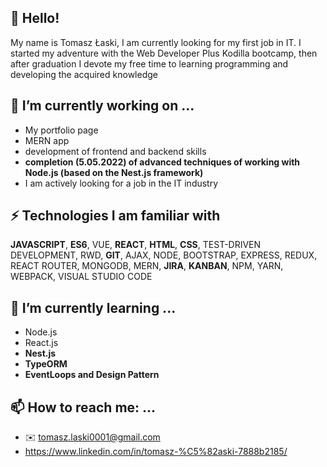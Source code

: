 ## 👋 Hello!

My name is Tomasz Łaski, I am currently looking for my first job in IT. I started my adventure with the Web Developer Plus Kodilla bootcamp, then after graduation I devote my free time to learning programming and developing the acquired knowledge
## 🔭 I’m currently working on ...
* My portfolio page
* MERN app
* development of frontend and backend skills
* **completion (5.05.2022) of advanced techniques of working with Node.js (based on the Nest.js framework)**
* I am actively looking for a job in the IT industry
## ⚡ Technologies I am familiar with

**JAVASCRIPT**, **ES6**, VUE, **REACT**, **HTML**, **CSS**, TEST-DRIVEN DEVELOPMENT, RWD, **GIT**, AJAX, NODE, BOOTSTRAP, EXPRESS, REDUX, REACT ROUTER, MONGODB, MERN, **JIRA**, **KANBAN**, NPM, YARN, WEBPACK, VISUAL STUDIO CODE

## 🌱 I’m currently learning ...
* Node.js
* React.js
* **Nest.js** 
* **TypeORM**
* **EventLoops and Design Pattern** 

## 📫 How to reach me: ...
* ✉️ tomasz.laski0001@gmail.com
* https://www.linkedin.com/in/tomasz-%C5%82aski-7888b2185/
